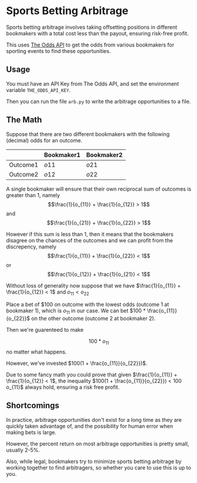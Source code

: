 # Sports Betting Arbitrage

Sports betting arbitrage involves taking offsetting positions in different bookmakers with a total cost less than the payout, ensuring risk-free profit.

This uses [The Odds API](https://the-odds-api.com/) to get the odds from various bookmakers for sporting events to find these opportunities.

## Usage
You must have an API Key from The Odds API, and set the environment variable `THE_ODDS_API_KEY`.

Then you can run the file `arb.py` to write the arbitrage opportunities to a file.

## The Math

Suppose that there are two different bookmakers with the following (decimal) odds for an outcome.


|             | Bookmaker1 | Bookmaker2 |
| ----------- | ----------- | --- |
| Outcome1    | $o11$         | $o21$ |
| Outcome2    | $o12$         | $o22$ |

A single bookmaker will ensure that their own reciprocal sum of outcomes is greater than 1, namely $$\frac{1}{o_{11}} + \frac{1}{o_{12}} > 1$$ and $$\frac{1}{o_{21}} + \frac{1}{o_{22}} > 1$$

However if this sum is less than 1, then it means that the bookmakers disagree on the chances of the outcomes and we can profit from the discrepency, namely $$\frac{1}{o_{11}} + \frac{1}{o_{22}} < 1$$ or $$\frac{1}{o_{12}} + \frac{1}{o_{21}} < 1$$

Without loss of generality now suppose that we have $\frac{1}{o_{11}} + \frac{1}{o_{12}} < 1$ and $o_{11} < o_{22}$

Place a bet of \$100 on outcome with the lowest odds (outcome 1 at bookmaker 1), which is $o_{11}$ in our case.  We can bet $100 * \frac{o_{11}}{o_{22}}$ on the other outcome (outcome 2 at bookmaker 2).

Then we're guarenteed to make 

$$100 * o_{11}$$ no matter what happens.

However, we've invested $100(1 + \frac{o_{11}}{o_{22}})$.

Due to some fancy math you could prove that given $\frac{1}{o_{11}} + \frac{1}{o_{12}} < 1$, the inequality  $100(1 + \frac{o_{11}}{o_{22}}) < 100 o_{11}$ always hold, ensuring a risk free profit.

## Shortcomings
In practice, arbitrage opportunities don't exist for a long time as they are quickly taken advantage of, and the possibility for human error when making bets is large. 

However, the percent return on most arbitrage opportunities is pretty small, usually 2-5%.

Also, while legal, bookmakers try to minimize sports betting arbitrage by working together to find arbitragers, so whether you care to use this is up to you.